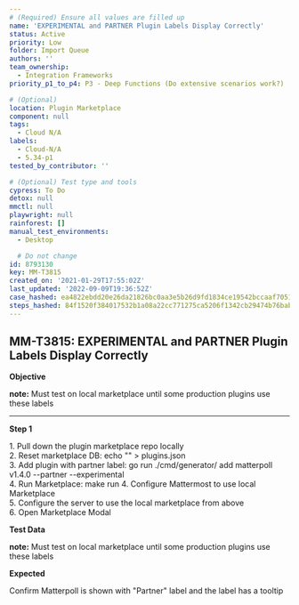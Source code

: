 ```yaml
---
# (Required) Ensure all values are filled up
name: 'EXPERIMENTAL and PARTNER Plugin Labels Display Correctly'
status: Active
priority: Low
folder: Import Queue
authors: ''
team_ownership:
  - Integration Frameworks
priority_p1_to_p4: P3 - Deep Functions (Do extensive scenarios work?)

# (Optional)
location: Plugin Marketplace
component: null
tags:
  - Cloud N/A
labels:
  - Cloud-N/A
  - 5.34-p1
tested_by_contributor: ''

# (Optional) Test type and tools
cypress: To Do
detox: null
mmctl: null
playwright: null
rainforest: []
manual_test_environments:
  - Desktop

  # Do not change
id: 8793130
key: MM-T3815
created_on: '2021-01-29T17:55:02Z'
last_updated: '2022-09-09T19:36:52Z'
case_hashed: ea4822ebdd20e26da21826bc0aa3e5b26d9fd1834ce19542bccaaf705110ce8db52978e55bcd49cde1833f187ae3e9b2
steps_hashed: 84f1520f384017532b1a08a22cc771275ca5206f1342cb29474b76babca192b6d272c799aec9dd67d887d7c49ad0ad5f
---
```


<!-- (Auto-generated) Based on frontmatter's "key" and "name" -->

## MM-T3815: EXPERIMENTAL and PARTNER Plugin Labels Display Correctly

**Objective**

**note:** Must test on local marketplace until some production plugins use these labels

---

**Step 1**

1\. Pull down the plugin marketplace repo locally\
2\. Reset marketplace DB: echo "" > plugins.json\
3\. Add plugin with partner label: go run ./cmd/generator/ add matterpoll v1.4.0 --partner --experimental\
4\. Run Marketplace: make run 4. Configure Mattermost to use local Marketplace\
5\. Configure the server to use the local marketplace from above\
6\. Open Marketplace Modal

**Test Data**

**note:** Must test on local marketplace until some production plugins use these labels

**Expected**

Confirm Matterpoll is shown with "Partner" label and the label has a tooltip

